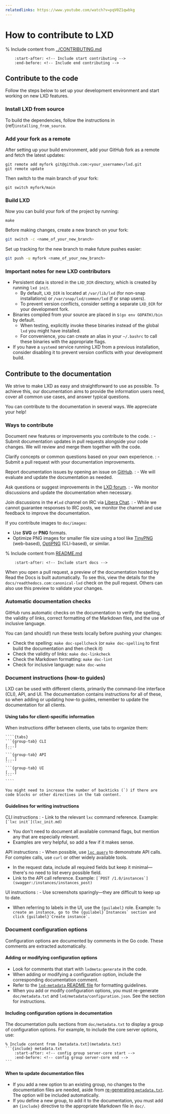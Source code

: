 ```yaml
---
relatedlinks: https://www.youtube.com/watch?v=pqV0Z1qwbkg
---
```


# How to contribute to LXD

% Include content from [../CONTRIBUTING.md](../CONTRIBUTING.md)
```{include} ../CONTRIBUTING.md
    :start-after: <!-- Include start contributing -->
    :end-before: <!-- Include end contributing -->
```

## Contribute to the code

Follow the steps below to set up your development environment and start working on new LXD features.

### Install LXD from source

To build the dependencies, follow the instructions in {ref}`installing_from_source`.

### Add your fork as a remote

After setting up your build environment, add your GitHub fork as a remote and fetch the latest updates:

    git remote add myfork git@github.com:<your_username>/lxd.git
    git remote update

Then switch to the main branch of your fork:

    git switch myfork/main

### Build LXD

Now you can build your fork of the project by running:

    make

Before making changes, create a new branch on your fork:

```bash
git switch -c <name_of_your_new_branch>
```

Set up tracking for the new branch to make future pushes easier:

```bash
git push -u myfork <name_of_your_new_branch>
```

### Important notes for new LXD contributors

- Persistent data is stored in the `LXD_DIR` directory, which is created by running `lxd init`.
   - By default, `LXD_DIR` is located at `/var/lib/lxd` (for non-snap installations) or `/var/snap/lxd/common/lxd` (f or snap users).
   - To prevent version conflicts, consider setting a separate `LXD_DIR` for your development fork.
- Binaries compiled from your source are placed in `$(go env GOPATH)/bin` by default.
   - When testing, explicitly invoke these binaries instead of the global `lxd` you might have installed.
   - For convenience, you can create an alias in your `~/.bashrc` to call these binaries with the appropriate flags.
- If you have a `systemd` service running LXD from a previous installation, consider disabling it to prevent version conflicts with your development build.

## Contribute to the documentation

We strive to make LXD as easy and straightforward to use as possible. To achieve this, our documentation aims to provide the information users need, cover all common use cases, and answer typical questions.

You can contribute to the documentation in several ways. We appreciate your help!

### Ways to contribute

Document new features or improvements you contribute to the code.
: - Submit documentation updates in pull requests alongside your code changes. We will review and merge them together with the code.

Clarify concepts or common questions based on your own experience.
: - Submit a pull request with your documentation improvements.

Report documentation issues by opening an issue on [GitHub](https://github.com/canonical/lxd/issues).
: - We will evaluate and update the documentation as needed.

Ask questions or suggest improvements in the [LXD forum](https://discourse.ubuntu.com/c/lxd).
: - We monitor discussions and update the documentation when necessary.

Join discussions in the `#lxd` channel on IRC via [Libera Chat](https://web.libera.chat/#lxd).
: - While we cannot guarantee responses to IRC posts, we monitor the channel and use feedback to improve the documentation.

If you contribute images to `doc/images`:
- Use **SVG** or **PNG** formats.
- Optimize PNG images for smaller file size using a tool like [TinyPNG](https://tinypng.com/) (web-based), [OptiPNG](https://optipng.sourceforge.net/) (CLI-based), or similar.

% Include content from [README.md](README.md)
```{include} README.md
    :start-after: <!-- Include start docs -->
```

When you open a pull request, a preview of the documentation hosted by Read the Docs is built automatically.
To see this, view the details for the `docs/readthedocs.com:canonical-lxd` check on the pull request. Others can also use this preview to validate your changes.

### Automatic documentation checks

GitHub runs automatic checks on the documentation to verify the spelling, the validity of links, correct formatting of the Markdown files, and the use of inclusive language.

You can (and should!) run these tests locally before pushing your changes:

- Check the spelling: `make doc-spellcheck` (or `make doc-spelling` to first build the documentation and then check it)
- Check the validity of links: `make doc-linkcheck`
- Check the Markdown formatting: `make doc-lint`
- Check for inclusive language: `make doc-woke`

### Document instructions (how-to guides)

LXD can be used with different clients, primarily the command-line interface (CLI), API, and UI.
The documentation contains instructions for all of these, so when adding or updating how-to guides, remember to update the documentation for all clients.

#### Using tabs for client-specific information

When instructions differ between clients, use tabs to organize them:

`````
````{tabs}
```{group-tab} CLI
[...]
```
```{group-tab} API
[...]
```
```{group-tab} UI
[...]
```
````
`````

```{tip}
You might need to increase the number of backticks (`) if there are code blocks or other directives in the tab content.
```

#### Guidelines for writing instructions

CLI instructions
: - Link to the relevant `lxc` command reference. Example: ``[`lxc init`](lxc_init.md)``
  - You don't need to document all available command flags, but mention any that are especially relevant.
  - Examples are very helpful, so add a few if it makes sense.

API instructions
: - When possible, use [`lxc query`](lxc_query.md) to demonstrate API calls.
    For complex calls, use `curl` or other widely available tools.
  - In the request data, include all required fields but keep it minimal—there's no need to list every possible field.
  - Link to the API call reference. Example: ``[`POST /1.0/instances`](swagger:/instances/instances_post)``

UI instructions
: - Use screenshots sparingly—they are difficult to keep up to date.
  - When referring to labels in the UI, use the `{guilabel}` role.
    Example: ``To create an instance, go to the {guilabel}`Instances` section and click {guilabel}`Create instance`.``

### Document configuration options

Configuration options are documented by comments in the Go code. These comments are extracted automatically.

#### Adding or modifying configuration options

- Look for comments that start with `lxdmeta:generate` in the code.
- When adding or modifying a configuration option, include the corresponding documentation comment.
- Refer to the [`lxd-metadata` README file](https://github.com/canonical/lxd/blob/main/lxd/lxd-metadata/README.md) for formatting guidelines.
- When you add or modify configuration options, you must re-generate `doc/metadata.txt` and `lxd/metadata/configuration.json`. See the [](#configuration-options-updates) section for instructions.

#### Including configuration options in documentation

The documentation pulls sections from `doc/metadata.txt` to display a group of configuration options.
For example, to include the core server options, use:

````
% Include content from [metadata.txt](metadata.txt)
```{include} metadata.txt
    :start-after: <!-- config group server-core start -->
    :end-before: <!-- config group server-core end -->
```
````

#### When to update documentation files

- If you add a new option to an existing group, no changes to the documentation files are needed, aside from [re-generating `metadata.txt`](#configuration-options-updates). The option will be included automatically.
- If you define a new group, to add it to the documentation, you must add an `{include}` directive to the appropriate Markdown file in `doc/`.
